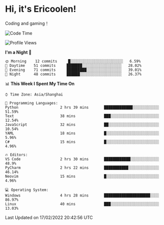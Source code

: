 # Hi, it's Ericoolen!
Coding and gaming！

<!--START_SECTION:waka-->
![Code Time](http://img.shields.io/badge/Code%20Time-180%20hrs%2015%20mins-blue)

![Profile Views](http://img.shields.io/badge/Profile%20Views-2-blue)

**I'm a Night 🦉** 

```text
🌞 Morning    12 commits     █░░░░░░░░░░░░░░░░░░░░░░░░   6.59% 
🌆 Daytime    51 commits     ███████░░░░░░░░░░░░░░░░░░   28.02% 
🌃 Evening    71 commits     █████████░░░░░░░░░░░░░░░░   39.01% 
🌙 Night      48 commits     ██████░░░░░░░░░░░░░░░░░░░   26.37%

```


📊 **This Week I Spent My Time On** 

```text
⌚︎ Time Zone: Asia/Shanghai

💬 Programming Languages: 
Python                   2 hrs 39 mins       █████████████░░░░░░░░░░░░   51.59% 
Text                     38 mins             ███░░░░░░░░░░░░░░░░░░░░░░   12.54% 
JavaScript               32 mins             ██░░░░░░░░░░░░░░░░░░░░░░░   10.54% 
YAML                     18 mins             █░░░░░░░░░░░░░░░░░░░░░░░░   5.96% 
C#                       15 mins             █░░░░░░░░░░░░░░░░░░░░░░░░   4.96%

🔥 Editors: 
VS Code                  2 hrs 30 mins       ████████████░░░░░░░░░░░░░   48.9% 
PyCharm                  2 hrs 22 mins       ███████████░░░░░░░░░░░░░░   46.14% 
Neovim                   15 mins             █░░░░░░░░░░░░░░░░░░░░░░░░   4.96%

💻 Operating System: 
Windows                  4 hrs 28 mins       █████████████████████░░░░   86.97% 
Linux                    40 mins             ███░░░░░░░░░░░░░░░░░░░░░░   13.03%

```


 Last Updated on 17/02/2022 20:42:56 UTC
<!--END_SECTION:waka-->

